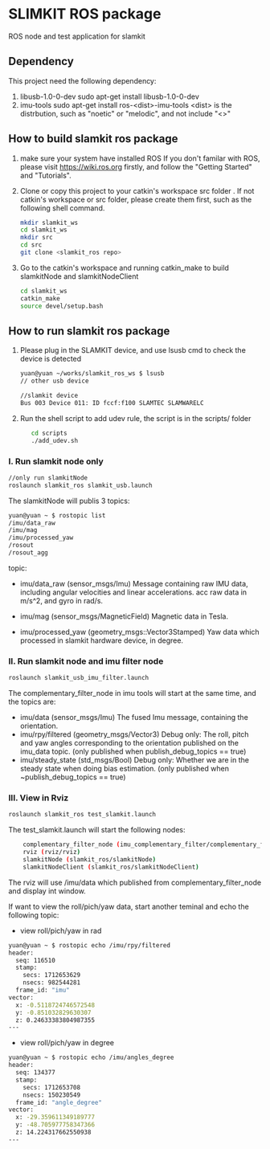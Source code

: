 # SLIMKIT ROS package

ROS node and test application for slamkit

## Dependency
This project need the following dependency:

1. libusb-1.0-0-dev
   sudo apt-get install libusb-1.0-0-dev
2. imu-tools
   sudo apt-get install ros-\<dist\>-imu-tools
   \<dist> is the distrbution, such as "noetic" or "melodic", and not include "<>"

## How to build slamkit ros package

1. make sure your system have installed ROS
   If you don't familar with ROS, please visit <https://wiki.ros.org> firstly, and follow the "Getting Started" and "Tutorials".
2. Clone or copy this project to your catkin's workspace src folder
   . If not catkin's workspace or src folder, please create them first, such as the following shell command.

   ```bash
   mkdir slamkit_ws
   cd slamkit_ws
   mkdir src
   cd src
   git clone <slamkit_ros repo>
   ```

3. Go to the catkin's workspace and running catkin_make to build slamkitNode and slamkitNodeClient
   
   ```bash
   cd slamkit_ws
   catkin_make
   source devel/setup.bash
   ```

## How to run slamkit ros package

1. Please plug in the SLAMKIT device, and use lsusb cmd to check the device is detected

   ```bash
   yuan@yuan ~/works/slamkit_ros_ws $ lsusb
   // other usb device

   //slamkit device
   Bus 003 Device 011: ID fccf:f100 SLAMTEC SLAMWARELC

   ```

2. Run the shell script to add udev rule, the script is in the scripts/ folder

   ```bash
      cd scripts
      ./add_udev.sh
   ```


### I. Run slamkit node only

```bash
//only run slamkitNode
roslaunch slamkit_ros slamkit_usb.launch
```

The slamkitNode will publis 3 topics: 

```bash
yuan@yuan ~ $ rostopic list
/imu/data_raw
/imu/mag
/imu/processed_yaw
/rosout
/rosout_agg
```

topic:

- imu/data_raw (sensor_msgs/Imu)
   Message containing raw IMU data, including angular velocities and linear accelerations.
   acc raw data in m/s^2, and gyro in rad/s.

- imu/mag (sensor_msgs/MagneticField)
   Magnetic data in Tesla.

- imu/processed_yaw (geometry_msgs::Vector3Stamped)
   Yaw data which processed in slamkit hardware device, in degree.

### II. Run slamkit node and imu filter node

```bash
roslaunch slamkit_usb_imu_filter.launch
```

The complementary_filter_node in imu tools will start at the same time, and the topics are:

- imu/data (sensor_msgs/Imu)
   The fused Imu message, containing the orientation.
- imu/rpy/filtered (geometry_msgs/Vector3)
   Debug only: The roll, pitch and yaw angles corresponding to the orientation published on the imu_data topic. (only published when publish_debug_topics == true)
- imu/steady_state (std_msgs/Bool)
   Debug only: Whether we are in the steady state when doing bias estimation. (only published when ~publish_debug_topics == true)

### III. View in Rviz

```bash
roslaunch slamkit_ros test_slamkit.launch
```

The test_slamkit.launch will start the following nodes:

```bash
    complementary_filter_node (imu_complementary_filter/complementary_filter_node)
    rviz (rviz/rviz)
    slamkitNode (slamkit_ros/slamkitNode)
    slamkitNodeClient (slamkit_ros/slamkitNodeClient)
```

The rviz will use /imu/data which published from complementary_filter_node and display int window.

If want to view the roll/pich/yaw data, start another teminal and echo the following topic:

- view roll/pich/yaw in rad

```bash
yuan@yuan ~ $ rostopic echo /imu/rpy/filtered 
header: 
  seq: 116510
  stamp: 
    secs: 1712653629
    nsecs: 982544281
  frame_id: "imu"
vector: 
  x: -0.5118724746572548
  y: -0.851032829630307
  z: 0.24633383804987355
---
```

- view roll/pich/yaw in degree

```bash
yuan@yuan ~ $ rostopic echo /imu/angles_degree 
header: 
  seq: 134377
  stamp: 
    secs: 1712653708
    nsecs: 150230549
  frame_id: "angle_degree"
vector: 
  x: -29.359611349189777
  y: -48.705977758347366
  z: 14.224317662550938
---
```
